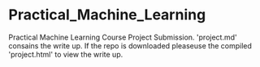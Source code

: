 Practical_Machine_Learning
==========================

Practical Machine Learning Course Project Submission.
'project.md' consains the write up. If the repo is downloaded pleaseuse the compiled 'project.html' to view the write up.
